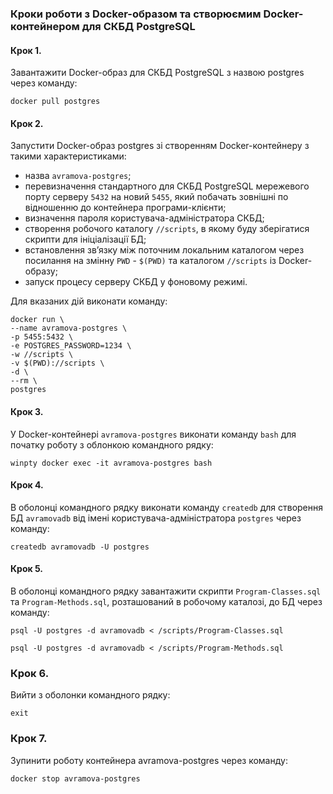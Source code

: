 ### Кроки роботи з Docker-образом та створюємим Docker-контейнером для СКБД PostgreSQL

#### Крок 1. 
Завантажити Docker-образ для СКБД PostgreSQL з назвою postgres через команду:
```
docker pull postgres
```
#### Крок 2. 
Запустити Docker-образ postgres зі створенням Docker-контейнеру з такими характеристиками:
- назва `avramova-postgres`;
- перевизначення стандартного для СКБД PostgreSQL мережевого порту серверу `5432` на новий `5455`, який побачать зовнішні по відношенню до контейнера програми-клієнти;
- визначення пароля користувача-адміністратора СКБД;
- створення робочого каталогу `//scripts`, в якому буду зберігатися скрипти для ініціалізації БД;
- встановлення зв’язку між поточним локальним каталогом через посилання на змінну `PWD` - `$(PWD)` та каталогом `//scripts` із Docker-образу;
- запуск процесу серверу СКБД у фоновому режимі.

Для вказаних дій виконати команду:
```
docker run \
--name avramova-postgres \
-p 5455:5432 \
-e POSTGRES_PASSWORD=1234 \
-w //scripts \
-v $(PWD)://scripts \
-d \
--rm \
postgres
```

#### Крок 3. 
У Docker-контейнері `avramova-postgres` виконати команду `bash` для початку роботу з облонкою командного рядку: 
```
winpty docker exec -it avramova-postgres bash
```
#### Крок 4. 
В оболонці командного рядку виконати команду `createdb` для створення БД `avramovadb` від імені користувача-адміністратора `postgres` через команду:
```
createdb avramovadb -U postgres
```
#### Крок 5. 
В оболонці командного рядку завантажити скрипти `Program-Classes.sql` та `Program-Methods.sql`, розташований в робочому каталозі, до БД через команду:
```
psql -U postgres -d avramovadb < /scripts/Program-Classes.sql
```
```
psql -U postgres -d avramovadb < /scripts/Program-Methods.sql
```
### Крок 6. 
Вийти з оболонки командного рядку:
```
exit
```
### Крок 7. 
Зупинити роботу контейнера avramova-postgres через команду:
```
docker stop avramova-postgres
```
